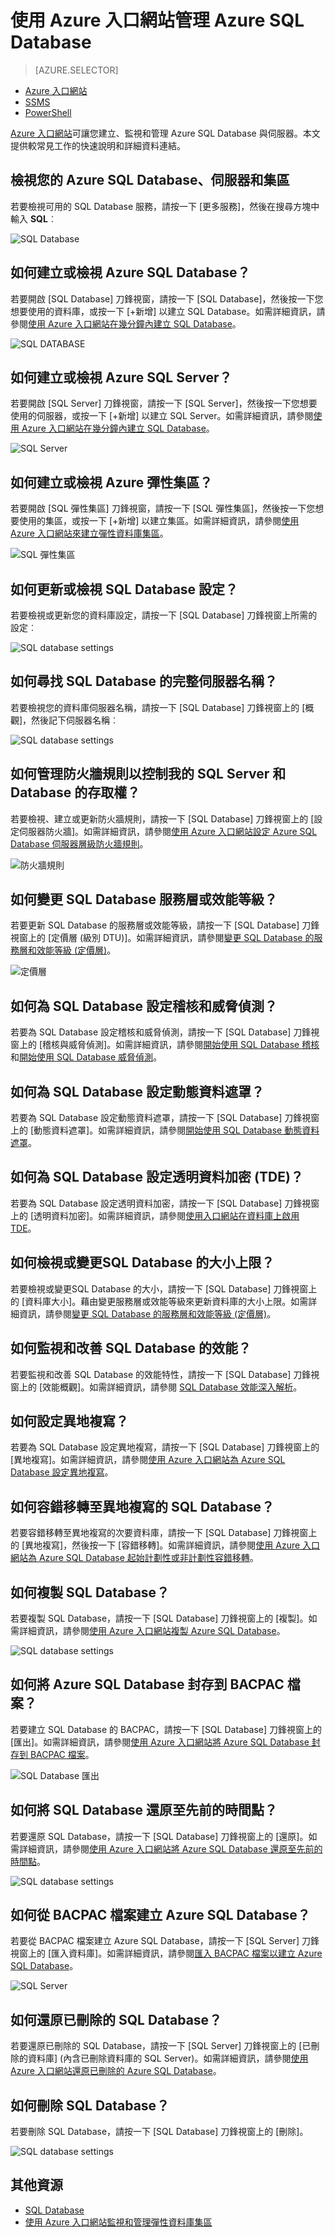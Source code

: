 <properties
	pageTitle="使用 Azure 入口網站管理 Azure SQL Database | Microsoft Azure"
	description="了解如何在 Azure 傳統入口網站中使用 Azure 入口網站管理雲端中的關聯式資料庫。"
	services="sql-database"
	documentationCenter=""
	authors="stevestein"
	manager="jhubbard"
	editor=""/>

<tags
	ms.service="sql-database"
	ms.devlang="NA"
	ms.workload="data-management"
	ms.topic="article"
	ms.tgt_pltfrm="NA"
	ms.date="09/14/2016"
	ms.author="sstein"/>


# 使用 Azure 入口網站管理 Azure SQL Database


> [AZURE.SELECTOR]
- [Azure 入口網站](sql-database-manage-portal.md)
- [SSMS](sql-database-manage-azure-ssms.md)
- [PowerShell](sql-database-command-line-tools.md)

[Azure 入口網站](https://portal.azure.com/)可讓您建立、監視和管理 Azure SQL Database 與伺服器。本文提供較常見工作的快速說明和詳細資料連結。

## 檢視您的 Azure SQL Database、伺服器和集區

若要檢視可用的 SQL Database 服務，請按一下 [更多服務]，然後在搜尋方塊中輸入 **SQL**︰

![SQL Database](./media/sql-database-manage-portal/sql-services.png)


## 如何建立或檢視 Azure SQL Database？

若要開啟 [SQL Database] 刀鋒視窗，請按一下 [SQL Database]，然後按一下您想要使用的資料庫，或按一下 [+新增] 以建立 SQL Database。如需詳細資訊，請參閱[使用 Azure 入口網站在幾分鐘內建立 SQL Database](sql-database-get-started.md)。


![SQL DATABASE](./media/sql-database-manage-portal/sql-databases.png)


## 如何建立或檢視 Azure SQL Server？

若要開啟 [SQL Server] 刀鋒視窗，請按一下 [SQL Server]，然後按一下您想要使用的伺服器，或按一下 [+新增] 以建立 SQL Server。如需詳細資訊，請參閱[使用 Azure 入口網站在幾分鐘內建立 SQL Database](sql-database-get-started.md)。

![SQL Server](./media/sql-database-manage-portal/sql-servers.png)


## 如何建立或檢視 Azure 彈性集區？

若要開啟 [SQL 彈性集區] 刀鋒視窗，請按一下 [SQL 彈性集區]，然後按一下您想要使用的集區，或按一下 [+新增] 以建立集區。如需詳細資訊，請參閱[使用 Azure 入口網站來建立彈性資料庫集區](sql-database-elastic-pool-create-portal.md)。

![SQL 彈性集區](./media/sql-database-manage-portal/elastic-pools.png)



## 如何更新或檢視 SQL Database 設定？

若要檢視或更新您的資料庫設定，請按一下 [SQL Database] 刀鋒視窗上所需的設定︰


![SQL database settings](./media/sql-database-manage-portal/settings.png)


## 如何尋找 SQL Database 的完整伺服器名稱？

若要檢視您的資料庫伺服器名稱，請按一下 [SQL Database] 刀鋒視窗上的 [概觀]，然後記下伺服器名稱︰


![SQL database settings](./media/sql-database-manage-portal/server-name.png)


## 如何管理防火牆規則以控制我的 SQL Server 和 Database 的存取權？

若要檢視、建立或更新防火牆規則，請按一下 [SQL Database] 刀鋒視窗上的 [設定伺服器防火牆]。如需詳細資訊，請參閱[使用 Azure 入口網站設定 Azure SQL Database 伺服器層級防火牆規則](sql-database-configure-firewall-settings.md)。


![防火牆規則](./media/sql-database-manage-portal/commands.png)


## 如何變更 SQL Database 服務層或效能等級？


若要更新 SQL Database 的服務層或效能等級，請按一下 [SQL Database] 刀鋒視窗上的 [定價層 (級別 DTU)]。如需詳細資訊，請參閱[變更 SQL Database 的服務層和效能等級 (定價層)](sql-database-scale-up.md)。


![定價層](./media/sql-database-manage-portal/pricing-tier.png)


## 如何為 SQL Database 設定稽核和威脅偵測？

若要為 SQL Database 設定稽核和威脅偵測，請按一下 [SQL Database] 刀鋒視窗上的 [稽核與威脅偵測]。如需詳細資訊，請參閱[開始使用 SQL Database 稽核](sql-database-auditing-get-started.md)和[開始使用 SQL Database 威脅偵測](sql-database-threat-detection-get-started.md)。


## 如何為 SQL Database 設定動態資料遮罩？

若要為 SQL Database 設定動態資料遮罩，請按一下 [SQL Database] 刀鋒視窗上的 [動態資料遮罩]。如需詳細資訊，請參閱[開始使用 SQL Database 動態資料遮罩](sql-database-dynamic-data-masking-get-started.md)。


## 如何為 SQL Database 設定透明資料加密 (TDE)？

若要為 SQL Database 設定透明資料加密，請按一下 [SQL Database] 刀鋒視窗上的 [透明資料加密]。如需詳細資訊，請參閱[使用入口網站在資料庫上啟用 TDE](https://msdn.microsoft.com/library/dn948096#Anchor_1)。

## 如何檢視或變更SQL Database 的大小上限？

若要檢視或變更SQL Database 的大小，請按一下 [SQL Database] 刀鋒視窗上的 [資料庫大小]。藉由變更服務層或效能等級來更新資料庫的大小上限。如需詳細資訊，請參閱[變更 SQL Database 的服務層和效能等級 (定價層)](sql-database-scale-up.md)。

## 如何監視和改善 SQL Database 的效能？

若要監視和改善 SQL Database 的效能特性，請按一下 [SQL Database] 刀鋒視窗上的 [效能概觀]。如需詳細資訊，請參閱 [SQL Database 效能深入解析](sql-database-performance.md)。


## 如何設定異地複寫？

若要為 SQL Database 設定異地複寫，請按一下 [SQL Database] 刀鋒視窗上的 [異地複寫]。如需詳細資訊，請參閱[使用 Azure 入口網站為 Azure SQL Database 設定異地複寫](sql-database-geo-replication-portal.md)。


## 如何容錯移轉至異地複寫的 SQL Database？

若要容錯移轉至異地複寫的次要資料庫，請按一下 [SQL Database] 刀鋒視窗上的 [異地複寫]，然後按一下 [容錯移轉]。如需詳細資訊，請參閱[使用 Azure 入口網站為 Azure SQL Database 起始計劃性或非計劃性容錯移轉](sql-database-geo-replication-failover-portal.md)。


## 如何複製 SQL Database？

若要複製 SQL Database，請按一下 [SQL Database] 刀鋒視窗上的 [複製]。如需詳細資訊，請參閱[使用 Azure 入口網站複製 Azure SQL Database](sql-database-copy-portal.md)。


![SQL database settings](./media/sql-database-manage-portal/commands.png)

## 如何將 Azure SQL Database 封存到 BACPAC 檔案？

若要建立 SQL Database 的 BACPAC，請按一下 [SQL Database] 刀鋒視窗上的 [匯出]。如需詳細資訊，請參閱[使用 Azure 入口網站將 Azure SQL Database 封存到 BACPAC 檔案](sql-database-export.md)。


![SQL Database 匯出](./media/sql-database-manage-portal/commands.png)



## 如何將 SQL Database 還原至先前的時間點？

若要還原 SQL Database，請按一下 [SQL Database] 刀鋒視窗上的 [還原]。如需詳細資訊，請參閱[使用 Azure 入口網站將 Azure SQL Database 還原至先前的時間點](sql-database-point-in-time-restore-portal.md)。


![SQL database settings](./media/sql-database-manage-portal/commands.png)


## 如何從 BACPAC 檔案建立 Azure SQL Database？

若要從 BACPAC 檔案建立 Azure SQL Database，請按一下 [SQL Server] 刀鋒視窗上的 [匯入資料庫]。如需詳細資訊，請參閱[匯入 BACPAC 檔案以建立 Azure SQL Database](sql-database-import.md)。


![SQL Server](./media/sql-database-manage-portal/server-commands.png)


## 如何還原已刪除的 SQL Database？

若要還原已刪除的 SQL Database，請按一下 [SQL Server] 刀鋒視窗上的 [已刪除的資料庫] (內含已刪除資料庫的 SQL Server)。如需詳細資訊，請參閱[使用 Azure 入口網站還原已刪除的 Azure SQL Database](sql-database-restore-deleted-database-portal.md)。

## 如何刪除 SQL Database？

若要刪除 SQL Database，請按一下 [SQL Database] 刀鋒視窗上的 [刪除]。

![SQL database settings](./media/sql-database-manage-portal/commands.png)



## 其他資源

- [SQL Database](sql-database-technical-overview.md)
- [使用 Azure 入口網站監視和管理彈性資料庫集區](sql-database-elastic-pool-manage-portal.md)

<!---HONumber=AcomDC_0914_2016-->
